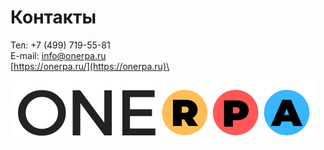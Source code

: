# Контакты

Тел: +7 (499) 719-55-81\
E-mail: info@onerpa.ru\
[https://onerpa.ru/](https://onerpa.ru)\


![](<.gitbook/assets/noroot (1).png>)
